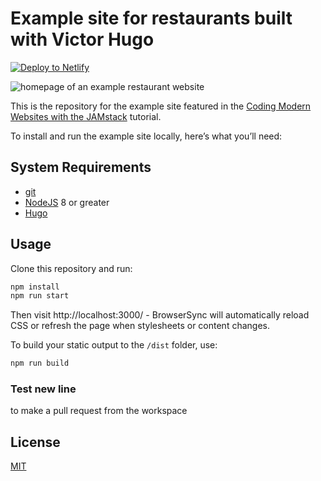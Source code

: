 # Example site for restaurants built with Victor Hugo
<!-- Markdown snippet -->
[![Deploy to Netlify](https://www.netlify.com/img/deploy/button.svg)](https://app.netlify.com/start/deploy?repository=https://github.com/netlify/restaurant-template-cms&stack=cms)

![homepage of an example restaurant website](https://s3-us-west-1.amazonaws.com/publis-brian-images/restaurant.jpg)

This is the repository for the example site featured in the [Coding Modern Websites with the JAMstack](https://www.netlify.com/blog/2017/10/06/coding-modern-websites-with-the-jamstack-part-1/) tutorial.

To install and run the example site locally, here’s what you’ll need:

## System Requirements

* [git](https://git-scm.com)
* [NodeJS](nodejs.org) 8 or greater
* [Hugo](https://gohugo.io/overview/installing/)

## Usage

Clone this repository and run:

```bash
npm install
npm run start
```

Then visit http://localhost:3000/ - BrowserSync will automatically reload CSS or
refresh the page when stylesheets or content changes.

To build your static output to the `/dist` folder, use:

```bash
npm run build
```

### Test new line
to make a pull request from the workspace

## License

[MIT](LICENSE)
